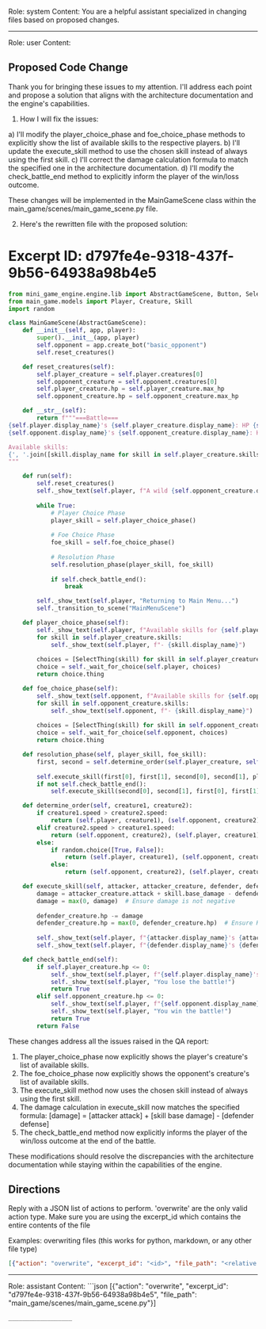 Role: system
Content: You are a helpful assistant specialized in changing files based on proposed changes.
__________________
Role: user
Content: 
## Proposed Code Change
Thank you for bringing these issues to my attention. I'll address each point and propose a solution that aligns with the architecture documentation and the engine's capabilities.

1. How I will fix the issues:

a) I'll modify the player_choice_phase and foe_choice_phase methods to explicitly show the list of available skills to the respective players.
b) I'll update the execute_skill method to use the chosen skill instead of always using the first skill.
c) I'll correct the damage calculation formula to match the specified one in the architecture documentation.
d) I'll modify the check_battle_end method to explicitly inform the player of the win/loss outcome.

These changes will be implemented in the MainGameScene class within the main_game/scenes/main_game_scene.py file.

2. Here's the rewritten file with the proposed solution:

# Excerpt ID: d797fe4e-9318-437f-9b56-64938a98b4e5
```python main_game/scenes/main_game_scene.py
from mini_game_engine.engine.lib import AbstractGameScene, Button, SelectThing
from main_game.models import Player, Creature, Skill
import random

class MainGameScene(AbstractGameScene):
    def __init__(self, app, player):
        super().__init__(app, player)
        self.opponent = app.create_bot("basic_opponent")
        self.reset_creatures()

    def reset_creatures(self):
        self.player_creature = self.player.creatures[0]
        self.opponent_creature = self.opponent.creatures[0]
        self.player_creature.hp = self.player_creature.max_hp
        self.opponent_creature.hp = self.opponent_creature.max_hp

    def __str__(self):
        return f"""===Battle===
{self.player.display_name}'s {self.player_creature.display_name}: HP {self.player_creature.hp}/{self.player_creature.max_hp}
{self.opponent.display_name}'s {self.opponent_creature.display_name}: HP {self.opponent_creature.hp}/{self.opponent_creature.max_hp}

Available skills:
{', '.join([skill.display_name for skill in self.player_creature.skills])}
"""

    def run(self):
        self.reset_creatures()
        self._show_text(self.player, f"A wild {self.opponent_creature.display_name} appears!")
        
        while True:
            # Player Choice Phase
            player_skill = self.player_choice_phase()
            
            # Foe Choice Phase
            foe_skill = self.foe_choice_phase()
            
            # Resolution Phase
            self.resolution_phase(player_skill, foe_skill)
            
            if self.check_battle_end():
                break

        self._show_text(self.player, "Returning to Main Menu...")
        self._transition_to_scene("MainMenuScene")

    def player_choice_phase(self):
        self._show_text(self.player, f"Available skills for {self.player_creature.display_name}:")
        for skill in self.player_creature.skills:
            self._show_text(self.player, f"- {skill.display_name}")
        
        choices = [SelectThing(skill) for skill in self.player_creature.skills]
        choice = self._wait_for_choice(self.player, choices)
        return choice.thing

    def foe_choice_phase(self):
        self._show_text(self.opponent, f"Available skills for {self.opponent_creature.display_name}:")
        for skill in self.opponent_creature.skills:
            self._show_text(self.opponent, f"- {skill.display_name}")
        
        choices = [SelectThing(skill) for skill in self.opponent_creature.skills]
        choice = self._wait_for_choice(self.opponent, choices)
        return choice.thing

    def resolution_phase(self, player_skill, foe_skill):
        first, second = self.determine_order(self.player_creature, self.opponent_creature)
        
        self.execute_skill(first[0], first[1], second[0], second[1], player_skill if first[0] == self.player else foe_skill)
        if not self.check_battle_end():
            self.execute_skill(second[0], second[1], first[0], first[1], foe_skill if second[0] == self.opponent else player_skill)

    def determine_order(self, creature1, creature2):
        if creature1.speed > creature2.speed:
            return (self.player, creature1), (self.opponent, creature2)
        elif creature2.speed > creature1.speed:
            return (self.opponent, creature2), (self.player, creature1)
        else:
            if random.choice([True, False]):
                return (self.player, creature1), (self.opponent, creature2)
            else:
                return (self.opponent, creature2), (self.player, creature1)

    def execute_skill(self, attacker, attacker_creature, defender, defender_creature, skill):
        damage = attacker_creature.attack + skill.base_damage - defender_creature.defense
        damage = max(0, damage)  # Ensure damage is not negative
        
        defender_creature.hp -= damage
        defender_creature.hp = max(0, defender_creature.hp)  # Ensure HP doesn't go below 0
        
        self._show_text(self.player, f"{attacker.display_name}'s {attacker_creature.display_name} uses {skill.display_name}!")
        self._show_text(self.player, f"{defender.display_name}'s {defender_creature.display_name} takes {damage} damage!")

    def check_battle_end(self):
        if self.player_creature.hp <= 0:
            self._show_text(self.player, f"{self.player.display_name}'s {self.player_creature.display_name} fainted!")
            self._show_text(self.player, "You lose the battle!")
            return True
        elif self.opponent_creature.hp <= 0:
            self._show_text(self.player, f"{self.opponent.display_name}'s {self.opponent_creature.display_name} fainted!")
            self._show_text(self.player, "You win the battle!")
            return True
        return False
```

These changes address all the issues raised in the QA report:

1. The player_choice_phase now explicitly shows the player's creature's list of available skills.
2. The foe_choice_phase now explicitly shows the opponent's creature's list of available skills.
3. The execute_skill method now uses the chosen skill instead of always using the first skill.
4. The damage calculation in execute_skill now matches the specified formula: [damage] = [attacker attack] + [skill base damage] - [defender defense]
5. The check_battle_end method now explicitly informs the player of the win/loss outcome at the end of the battle.

These modifications should resolve the discrepancies with the architecture documentation while staying within the capabilities of the engine.

## Directions
Reply with a JSON list of actions to perform. 'overwrite' are the only valid action type. 
Make sure you are using the excerpt_id which contains the entire contents of the file

Examples:
overwriting files (this works for python, markdown, or any other file type)
```json output_example1
[{"action": "overwrite", "excerpt_id": "<id>", "file_path": "<relative file path>"}]
```

__________________
Role: assistant
Content: ```json
[{"action": "overwrite", "excerpt_id": "d797fe4e-9318-437f-9b56-64938a98b4e5", "file_path": "main_game/scenes/main_game_scene.py"}]
```
__________________

